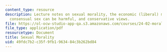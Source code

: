 ```yaml
---
content_type: resource
description: Lecture notes on sexual morality, the economic (liberal) model, whether
  consensual sex can be harmful, and conservative views.
file: https://ol-ocw-studio-app-qa.s3.amazonaws.com/courses/24-02-moral-problems-and-the-good-life-fall-2008/49fdc7b2c35f9fb1963484c3b262bd84_lec_23.pdf
file_type: application/pdf
resourcetype: Document
title: Sexual Morality
uid: 49fdc7b2-c35f-9fb1-9634-84c3b262bd84
---
```

